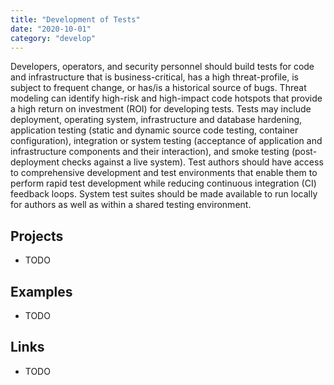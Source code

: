 ```yaml
---
title: "Development of Tests"
date: "2020-10-01"
category: "develop"
---
```


Developers, operators, and security personnel should build tests for code and infrastructure that is business-critical,
has a high threat-profile, is subject to frequent change, or has/is a historical source of bugs.
Threat modeling can identify high-risk and high-impact code hotspots that provide a high return on investment (ROI) for
developing tests. Tests may include deployment, operating system, infrastructure and database hardening, application
testing (static and dynamic source code testing, container configuration),
integration or system testing (acceptance of application and infrastructure components and their interaction),
and smoke testing (post-deployment checks against a live system). Test authors should have access to comprehensive
development and test environments that enable them to perform rapid test development while reducing
continuous integration (CI) feedback loops. System test suites should be made available to run locally for authors as
well as within a shared testing environment.

## Projects
- TODO

## Examples
- TODO

## Links
- TODO
